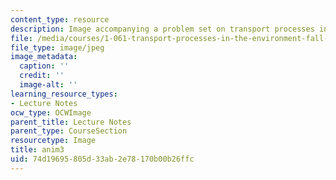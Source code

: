 ```yaml
---
content_type: resource
description: Image accompanying a problem set on transport processes in the environment.
file: /media/courses/1-061-transport-processes-in-the-environment-fall-2008/74d19695805d33ab2e78170b00b26ffc_anim3.jpg
file_type: image/jpeg
image_metadata:
  caption: ''
  credit: ''
  image-alt: ''
learning_resource_types:
- Lecture Notes
ocw_type: OCWImage
parent_title: Lecture Notes
parent_type: CourseSection
resourcetype: Image
title: anim3
uid: 74d19695-805d-33ab-2e78-170b00b26ffc
---
```

